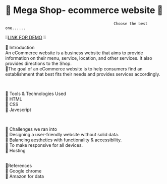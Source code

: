 #                                               🎨 Mega Shop- ecommerce website 🎨
                                                    Choose the best one......        
                                               
   ❕❕[LINK FOR DEMO](https://mega-shop.ankita0144.repl.co/) ❕❕
  
🧁 Introduction   <br >
   An eCommerce website is a business website that aims to provide information on their menu, service, location, and other services. It also provides directions to the Shop.                         
🥕The goal of an eCommerce website is to help consumers find an establishment that best fits their needs and provides services accordingly.       <br >         

 <br >   

🧁  Tools & Technologies Used  <br >
   🥕  HTML   <br>
   🥕  CSS    <br>
   🥕  Javescript   <br >  

<br />                                                                                                                                                                                                                                                                                                                        
 
 🧁 Challenges we ran into   <br >
   🥕 Designing a user-friendly website without solid data.      <br >
   🥕 Balancing aesthetics with functionality & accessibility.        <br >
   🥕 To make responsive for all devices.            <br >
   🥕 Hosting                      <br >
    <br >  
     


🧁References <br >
  🥕  Google chrome     <br >
  🥕  Amazon for data <br >

                                                                                                                                              

 <br >  






